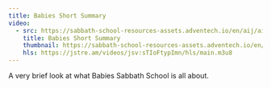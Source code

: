```yaml
---
title: Babies Short Summary
video:
  - src: https://sabbath-school-resources-assets.adventech.io/en/aij/aij-training-videos/assets/en-aij-babies-short-summary.mp4
    title: Babies Short Summary
    thumbnail: https://sabbath-school-resources-assets.adventech.io/en/aij/aij-training-videos/20-babies-short-summary/cover.png
    hls: https://jstre.am/videos/jsv:sTIoFtypImn/hls/main.m3u8
---
```


A very brief look at what Babies Sabbath School is all about.
